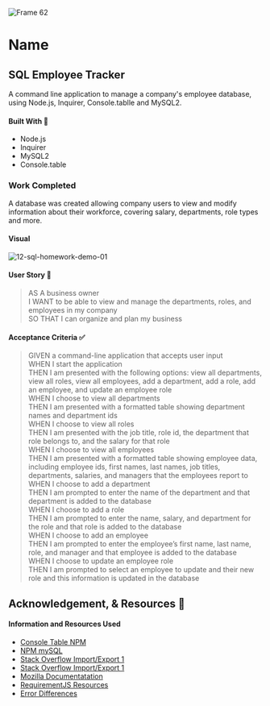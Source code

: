 

![Frame 62](https://user-images.githubusercontent.com/77648727/114948310-9792c180-9e03-11eb-9af7-3f7bf901ae05.png)


# Name

## SQL Employee Tracker
A command line application to manage a company's employee database, using Node.js, Inquirer, Console.tablle and MySQL2.

#### Built With 🧰
- Node.js
- Inquirer
- MySQL2
- Console.table


### Work Completed
A database was created allowing company users to view and modify information about their workforce, covering salary, departments, role types and more.
#### Visual
![12-sql-homework-demo-01](https://user-images.githubusercontent.com/77648727/114947233-982a5880-9e01-11eb-8c56-f3de32b7bfaf.gif)



   
#### User Story 📖

> AS A business owner     
> I WANT to be able to view and manage the departments, roles, and employees in my company     
> SO THAT I can organize and plan my business     

#### Acceptance Criteria ✅
> GIVEN a command-line application that accepts user input     
> WHEN I start the application     
> THEN I am presented with the following options: view all departments, view all roles, view all employees, add a department, add a role, add an employee, and update an employee role     
> WHEN I choose to view all departments     
> THEN I am presented with a formatted table showing department names and department ids     
> WHEN I choose to view all roles     
> THEN I am presented with the job title, role id, the department that role belongs to, and the salary for that role     
> WHEN I choose to view all employees     
> THEN I am presented with a formatted table showing employee data, including employee ids, first names, last names, job titles, departments, salaries, and managers that the employees report to     
> WHEN I choose to add a department     
> THEN I am prompted to enter the name of the department and that department is added to the database     
> WHEN I choose to add a role     
> THEN I am prompted to enter the name, salary, and department for the role and that role is added to the database     
> WHEN I choose to add an employee     
> THEN I am prompted to enter the employee’s first name, last name, role, and manager and that employee is added to the database     
> WHEN I choose to update an employee role     
> THEN I am prompted to select an employee to update and their new role and this information is updated in the database      

## Acknowledgement, & Resources 🤝

#### Information and Resources Used

- [Console Table NPM](https://www.npmjs.com/package/console.table)
- [NPM mySQL](https://www.npmjs.com/package/mysql)
- [Stack Overflow Import/Export 1](https://stackoverflow.com/questions/33589571module-exports-that-include-all-functions-in-a-single-line)
- [Stack Overflow Import/Export 1](https://stackoverflow.com/questions/31354559/using-node-js-require-vs-es6-import-export?rq=1hello.js)
- [Mozilla Documentatation](https://developer.mozilla.org/en-US/docs/Web/JavaScript/Reference/Global_Objects/Map)
- [RequirementJS Resources](https://requirejs.org/docs/whyamd.html#purposes)
- [Error Differences](https://stackoverflow.com/questions/60383852/should-i-use-console-error-or-throw-new-error)

